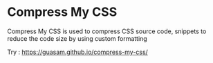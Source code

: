 # Compress My CSS

Compress My CSS is used to compress CSS source code, snippets to reduce the code size by using custom formatting

Try : https://guasam.github.io/compress-my-css/
